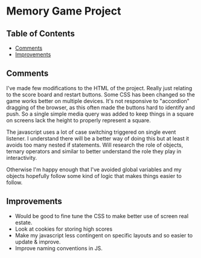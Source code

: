# Memory Game Project

## Table of Contents

* [Comments](#comments)
* [Improvements](#improvements)

## Comments

I've made few modifications to the HTML of the project. Really just relating to the score board and restart buttons. Some CSS has been changed so the game works better on multiple devices. It's not responsive to "accordion" dragging of the browser, as this often made the buttons hard to identify and push. So a single simple media query was added to keep things in a square on screens lack the height to properly represent a square.

The javascript uses a lot of case switching triggered on single event listener. I understand there will be a better way of doing this but at least it avoids too many nested if statements. Will research the role of objects, ternary operators and similar to better understand the role they play in interactivity.

Otherwise I'm happy enough that I've avoided global variables and my objects hopefully follow some kind of logic that makes things easier to follow.

## Improvements

- Would be good to fine tune the CSS to make better use of screen real estate.
- Look at cookies for storing high scores
- Make my javascript less contingent on specific layouts and so easier to update & improve.
- Improve naming conventions in JS.
